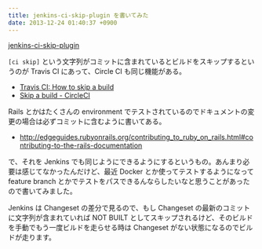 ```yaml
---
title: jenkins-ci-skip-plugin を書いてみた
date: 2013-12-24 01:40:37 +0900
---
```


[jenkins-ci-skip-plugin](https://github.com/banyan/jenkins-ci-skip-plugin)

`[ci skip]` という文字列がコミットに含まれているとビルドをスキップするというのが Travis CI にあって、Circle CI も同じ機能がある。

- [Travis CI: How to skip a build](http://about.travis-ci.org/docs/user/how-to-skip-a-build/)
- [Skip a build - CircleCI](https://circleci.com/docs/skip-a-build)

Rails とかはたくさんの environment でテストされているのでドキュメントの変更の場合は必ずコミットに含むように書いてある。

- http://edgeguides.rubyonrails.org/contributing_to_ruby_on_rails.html#contributing-to-the-rails-documentation

で、それを Jenkins でも同じようにできるようにするというもの。あんまり必要は感じてなかったんだけど、最近 Docker とか使ってテストするようになって feature branch とかでテストをパスできるんならしたいなと思うことがあったので書いてみました。

Jenkins は Changeset の差分で見るので、もし Changeset の最新のコミットに文字列が含まれていれば NOT BUILT としてスキップされるけど、そのビルドを手動でもう一度ビルドを走らせる時は Changeset がない状態になるのでビルドが走ります。
